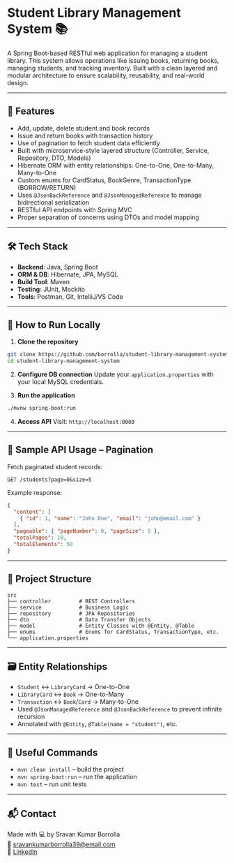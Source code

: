 # Student Library Management System 📚

A Spring Boot-based RESTful web application for managing a student library. This system allows operations like issuing books, returning books, managing students, and tracking inventory. Built with a clean layered and modular architecture to ensure scalability, reusability, and real-world design.

---

## 🔧 Features

- Add, update, delete student and book records
- Issue and return books with transaction history
- Use of pagination to fetch student data efficiently
- Built with microservice-style layered structure (Controller, Service, Repository, DTO, Models)
- Hibernate ORM with entity relationships: One-to-One, One-to-Many, Many-to-One
- Custom enums for CardStatus, BookGenre, TransactionType (BORROW/RETURN)
- Uses `@JsonBackReference` and `@JsonManagedReference` to manage bidirectional serialization
- RESTful API endpoints with Spring MVC
- Proper separation of concerns using DTOs and model mapping

---

## 🛠️ Tech Stack

- **Backend**: Java, Spring Boot
- **ORM & DB**: Hibernate, JPA, MySQL
- **Build Tool**: Maven
- **Testing**: JUnit, Mockito
- **Tools**: Postman, Git, IntelliJ/VS Code

---

## 🚀 How to Run Locally

1. **Clone the repository**
```bash
git clone https://github.com/borrolla/student-library-management-system.git
cd student-library-management-system
```

2. **Configure DB connection**
Update your `application.properties` with your local MySQL credentials.

3. **Run the application**
```bash
./mvnw spring-boot:run
```

4. **Access API**
Visit: `http://localhost:8080`

---

## 📡 Sample API Usage – Pagination

Fetch paginated student records:
```
GET /students?page=0&size=5
```

Example response:
```json
{
  "content": [
    { "id": 1, "name": "John Doe", "email": "john@email.com" }
  ],
  "pageable": { "pageNumber": 0, "pageSize": 5 },
  "totalPages": 10,
  "totalElements": 50
}
```

---

## 🧱 Project Structure

```
src
├── controller         # REST Controllers
├── service            # Business Logic
├── repository         # JPA Repositories
├── dto                # Data Transfer Objects
├── model              # Entity Classes with @Entity, @Table
├── enums              # Enums for CardStatus, TransactionType, etc.
└── application.properties
```

---

## 🗃️ Entity Relationships

- `Student` ↔️ `LibraryCard` → One-to-One
- `LibraryCard` ↔️ `Book` → One-to-Many
- `Transaction` ↔️ `Book`/`Card` → Many-to-One
- Used `@JsonManagedReference` and `@JsonBackReference` to prevent infinite recursion
- Annotated with `@Entity`, `@Table(name = "student")`, etc.

---

## 🔗 Useful Commands

- `mvn clean install` – build the project
- `mvn spring-boot:run` – run the application
- `mvn test` – run unit tests

---

## 📬 Contact

Made with 💻 by Sravan Kumar Borrolla  
📧 sravankumarborrolla39@email.com  
🔗 [LinkedIn](https://linkedin.com/in/sravankumarborrolla)
